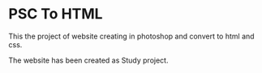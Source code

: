 # PSC To HTML

This the project of website creating in photoshop and convert to html and css.

The website has been created as Study project.
